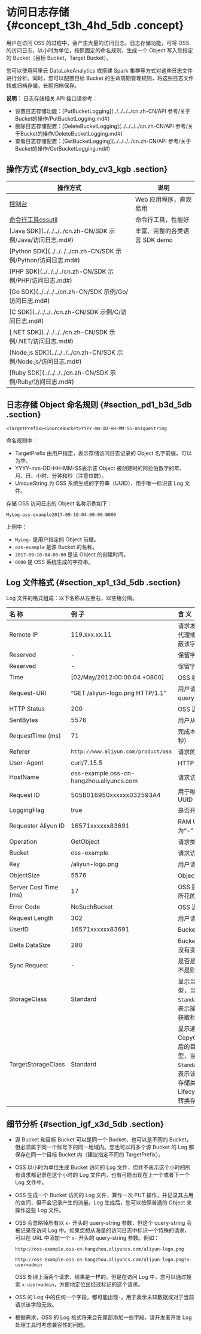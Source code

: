 # 访问日志存储 {#concept_t3h_4hd_5db .concept}

用户在访问 OSS 的过程中，会产生大量的访问日志。日志存储功能，可将 OSS 的访问日志，以小时为单位，按照固定的命名规则，生成一个 Object 写入您指定的 Bucket（目标 Bucket，Target Bucket）。

您可以使用阿里云 DataLakeAnalytics 或搭建 Spark 集群等方式对这些日志文件进行分析。同时，您可以配置目标 Bucket 的生命周期管理规则，将这些日志文件转成归档存储，长期归档保存。

**说明：** 日志存储相关 API 接口请参考：

-   设置日志存储功能：[PutBucketLogging](../../../../cn.zh-CN/API 参考/关于Bucket的操作/PutBucketLogging.md#)
-   删除日志存储配置：[DeleteBucketLogging](../../../../cn.zh-CN/API 参考/关于Bucket的操作/DeleteBucketLogging.md#)
-   查看日志存储配置：[GetBucketLogging](../../../../cn.zh-CN/API 参考/关于Bucket的操作/GetBucketLogging.md#)

## 操作方式 {#section_bdy_cv3_kgb .section}

|操作方式|说明|
|----|--|
|[控制台](../../../../cn.zh-CN/控制台用户指南/日志管理/设置日志存储.md#)|Web 应用程序，直观易用|
|[命令行工具ossutil](../../../../cn.zh-CN/常用工具/命令行工具ossutil/常用命令/logging.md#)|命令行工具，性能好|
|[Java SDK](../../../../cn.zh-CN/SDK 示例/Java/访问日志.md#)|丰富、完整的各类语言 SDK demo|
|[Python SDK](../../../../cn.zh-CN/SDK 示例/Python/访问日志.md#)|
|[PHP SDK](../../../../cn.zh-CN/SDK 示例/PHP/访问日志.md#)|
|[Go SDK](../../../../cn.zh-CN/SDK 示例/Go/访问日志.md#)|
|[C SDK](../../../../cn.zh-CN/SDK 示例/C/访问日志.md#)|
|[.NET SDK](../../../../cn.zh-CN/SDK 示例/.NET/访问日志.md#)|
|[Node.js SDK](../../../../cn.zh-CN/SDK 示例/Node.js/访问日志.md#)|
|[Ruby SDK](../../../../cn.zh-CN/SDK 示例/Ruby/访问日志.md#)|

## 日志存储 Object 命名规则 {#section_pd1_b3d_5db .section}

``` {#codeblock_lbm_gzq_6ab}
<TargetPrefix><SourceBucket>YYYY-mm-DD-HH-MM-SS-UniqueString
```

命名规则中：

-   TargetPrefix 由用户指定，表示存储访问日志记录的 Object 名字前缀，可以为空。
-   YYYY-mm-DD-HH-MM-SS表示该 Object 被创建时的阿拉伯数字的年、月、日、小时、分钟和秒（注意位数）。
-   UniqueString 为 OSS 系统生成的字符串（UUID），用于唯一标识该 Log 文件。

存储 OSS 访问日志的 Object 名称示例如下：

``` {#codeblock_exe_xnt_vy0}
MyLog-oss-example2017-09-10-04-00-00-0000
```

上例中：

-   `MyLog-` 是用户指定的 Object 前缀。
-   `oss-example` 是源 Bucket 的名称。
-   `2017-09-10-04-00-00` 是该 Object 的创建时间。
-   `0000` 是 OSS 系统生成的字符串。

## Log 文件格式 {#section_xp1_t3d_5db .section}

Log 文件的格式组成：以下名称从左至右，以空格分隔。

|名 称|例 子|含 义|
|:--|:--|:--|
|Remote IP|119.xxx.xx.11|请求发起的 IP 地址（Proxy 代理或用户防火墙可能会屏蔽该字段）|
|Reserved|-|保留字段|
|Reserved|-|保留字段|
|Time|\[02/May/2012:00:00:04 +0800\]|OSS 收到请求的时间|
|Request-URI|“GET /aliyun-logo.png HTTP/1.1”|用户请求的 URI（包括 query-string）|
|HTTP Status|200|OSS 返回的 HTTP 状态码|
|SentBytes|5576|用户从 OSS 下载的流量|
|RequestTime \(ms\)|71|完成本次请求的时间（毫秒）|
|Referer|`http://www.aliyun.com/product/oss`|请求的 HTTP Referer|
|User-Agent|curl/7.15.5|HTTP 的 User-Agent 头|
|HostName|oss-example.oss-cn-hangzhou.aliyuncs.com|请求访问域名|
|Request ID|505B016950xxxxxx032593A4|用于唯一标识该请求的 UUID|
|LoggingFlag|true|是否开启了访问日志功能|
|Requester Aliyun ID|16571xxxxxx83691|RAM User ID；匿名访问时为“-”|
|Operation|GetObject|请求类型|
|Bucket|oss-example|请求访问的 Bucket 名字|
|Key|/aliyun-logo.png|用户请求的 Key|
|ObjectSize|5576|Object 大小|
|Server Cost Time \(ms\)|17|OSS 服务器处理本次请求所花的时间（毫秒）|
|Error Code|NoSuchBucket|OSS 返回的错误码|
|Request Length|302|用户请求的长度（Byte）|
|UserID|16571xxxxxx83691|Bucket 拥有者 ID|
|Delta DataSize|280|Bucket 大小的变化量；若没有变化为`-`|
|Sync Request|-|是否是 CDN 回源请求；若不是则为`-`|
|StorageClass|Standard|显示当前 Object 的存储类型，当前取值为 `Standard/IA/Archive/-`，`-`表示操作的是Bucket等无法获取相应存储类型的情况|
|TargetStorageClass|Standard|显示通过 Lifecycle 或 CopyObject 转换存储类型后的目标 Object 存储类型，当前取值为`Standard/IA/Archive/-`，`-`表示该操作无目标 Object 存储类型信息（未通过Lifecycle或者CopyObject转换存储类型）|

## 细节分析 {#section_igf_x3d_5db .section}

-   源 Bucket 和目标 Bucket 可以是同一个 Bucket，也可以是不同的 Bucket，但必须属于同一个账号下的同一地域内。您也可以将多个源 Bucket 的 Log 都保存在同一个目标 Bucket 内（建议指定不同的 TargetPrefix）。
-   OSS 以小时为单位生成 Bucket 访问的 Log 文件，但并不表示这个小时的所有请求都记录在这个小时的 Log 文件内，也有可能出现在上一个或者下一个 Log 文件中。
-   OSS 生成一个 Bucket 访问的 Log 文件，算作一次 PUT 操作，并记录其占用的空间，但不会记录产生的流量。Log 生成后，您可以按照普通的 Object 来操作这些 Log 文件。
-   OSS 会忽略掉所有以 `x-` 开头的 query-string 参数，但这个 query-string 会被记录在访问 Log 中。如果您想从海量的访问日志中标识一个特殊的请求，可以在 URL 中添加一个 `x-` 开头的 query-string 参数。例如：

    `http://oss-example.oss-cn-hangzhou.aliyuncs.com/aliyun-logo.png`

    `http://oss-example.oss-cn-hangzhou.aliyuncs.com/aliyun-logo.png?x-user=admin`

    OSS 处理上面两个请求，结果是一样的。但是在访问 Log 中，您可以通过搜索 `x-user=admin`，方便地定位出经过标记的这个请求。

-   OSS 的 Log 中的任何一个字段，都可能出现`-`，用于表示未知数据或对于当前请求该字段无效。
-   根据需求，OSS 的 Log 格式将来会在尾部添加一些字段，请开发者开发 Log 处理工具时考虑兼容性的问题。

